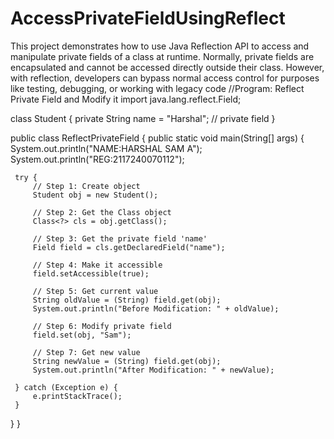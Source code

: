 # AccessPrivateFieldUsingReflect
This project demonstrates how to use Java Reflection API to access and manipulate private fields of a class at runtime. Normally, private fields are encapsulated and cannot be accessed directly outside their class. However, with reflection, developers can bypass normal access control for purposes like testing, debugging, or working with legacy code
//Program: Reflect Private Field and Modify it
import java.lang.reflect.Field;

class Student {
 private String name = "Harshal";  // private field
}

public class ReflectPrivateField {
 public static void main(String[] args) {
	 System.out.println("NAME:HARSHAL SAM A");
	 System.out.println("REG:2117240070112");
	 
     try {
         // Step 1: Create object
         Student obj = new Student();

         // Step 2: Get the Class object
         Class<?> cls = obj.getClass();

         // Step 3: Get the private field 'name'
         Field field = cls.getDeclaredField("name");

         // Step 4: Make it accessible
         field.setAccessible(true);

         // Step 5: Get current value
         String oldValue = (String) field.get(obj);
         System.out.println("Before Modification: " + oldValue);

         // Step 6: Modify private field
         field.set(obj, "Sam");

         // Step 7: Get new value
         String newValue = (String) field.get(obj);
         System.out.println("After Modification: " + newValue);

     } catch (Exception e) {
         e.printStackTrace();
     }
 }
}
